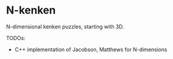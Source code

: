 # N-kenken
N-dimensional kenken puzzles, starting with 3D.


TODOs:
- C++ implementation of Jacobson, Matthews for N-dimensions